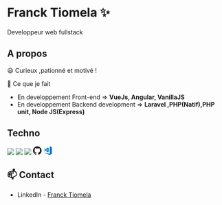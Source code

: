 # Franck Tiomela  ✨

Developpeur web fullstack


## A propos

😃 Curieux ,pationné et motivé !

💬 Ce que je fait

- En developpement Front-end  => **VueJs, Angular, VanillaJS**
- En developpement Backend development =>  **Laravel ,PHP(Natif),PHP unit, Node JS(Express)**


## Techno

<code><img height="20" src="https://laravel.com/img/logomark.min.svg"></code>
<code><img height="20" src="https://vuejs.org/images/logo.png"></code>
<code><img height="20" src="![image](https://user-images.githubusercontent.com/82069062/117559443-33b78d80-b07d-11eb-8e5b-a0719433177f.png)"></code>
<code><img height="20" src="https://raw.githubusercontent.com/github/explore/89bdd9644f44d1b12180fd512b95574fe4c54617/topics/github-api/github-api.png"></code>
<code><img height="20" src="https://raw.githubusercontent.com/github/explore/80688e429a7d4ef2fca1e82350fe8e3517d3494d/topics/visual-studio-code/visual-studio-code.png"></code>


## 📫 Contact

- LinkedIn - [Franck Tiomela](https://www.linkedin.com/in/franck-tiomela-687693204/)
